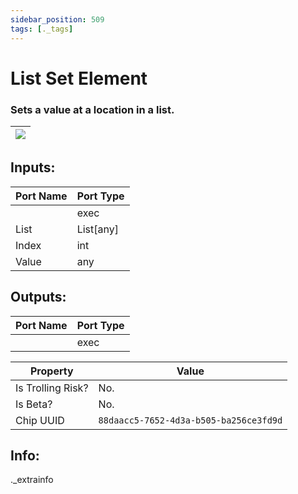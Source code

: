 ```yaml
---
sidebar_position: 509
tags: [._tags]
---
```


# List Set Element


### Sets a value at a location in a list.

| ![](https://images-ext-2.discordapp.net/external/MPmIaQzlEPmgGWlgi-WxBBXt0Bjv_zWPkg1y1f_sy3s/https/www.recroomcircuits.com/image/circuit/absolute-value?width=206&height=108) |
|-----|

## Inputs:
| Port Name | Port Type |
|-----------|-----------|
|  | exec |
| List | List[any] |
| Index | int |
| Value | any |

## Outputs:
| Port Name | Port Type |
|-----------|-----------|
|  | exec | 

| Property  | Value |
|-------------------|-----------|
| Is Trolling Risk? | No. |
| Is Beta? | No. |
| Chip UUID | `88daacc5-7652-4d3a-b505-ba256ce3fd9d` |

## Info:
._extrainfo